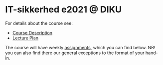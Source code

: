 # IT-sikkerhed e2021 @ DIKU

For details about the course see:
  * [Course Description](coursedescription.md)
  * [Lecture Plan](lectureplan.md)

The course will have weekly [assignments](assignments/), which you can find below. NB! you can also find there our general exceptions to the format of your hand-in.
